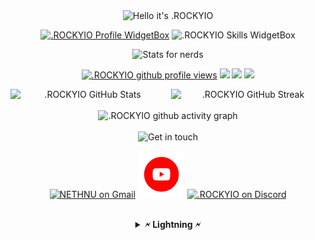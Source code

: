 
<div align = "center">

<img src="https://readme-typing-svg.demolab.com?font=Poppins&pause=1000&duration=4000&color=00ff99&center=true&width=435&repeat=false&lines=%22Hello+there!+%F0%9F%91%8B%F0%9F%8F%BB%22;%22I'm+.ROCKYIO!%22;%22Welcome+to+my+profile!%22" alt="Hello it's .ROCKYIO" />

<a href="https://github.com/NETHNU"><img src="https://github-widgetbox.vercel.app/api/profile?username=NETHNU&amp;theme=darkmode&amp;data=followers,repositories,stars,commits" alt=".ROCKYIO Profile WidgetBox"></a>
<img src="https://github-widgetbox.vercel.app/api/skills?languages=c,lua,js,ts,linux,react,bash&amp;theme=darkmode" alt=".ROCKYIO Skills WidgetBox">

<img src="https://readme-typing-svg.demolab.com?font=Poppins&pause=1000&duration=4000&color=00ff99&center=true&width=435&repeat=false&lines=%F0%9F%93%88+Stats+for+nerds+%F0%9F%93%88" alt="Stats for nerds" />

<a href="https://www.github.com/NETHNU"><img src="https://komarev.com/ghpvc/?username=NETHNU&style=for-the-badge&color=161c1c&label=👁+PROFILE+VIEWS" alt=".ROCKYIO github profile views" /></a>
<a href="https://www.linux.org"><img src="https://img.shields.io/badge/OS-Linux-e06c75?style=for-the-badge&logoColor=00ff99&logo=linux&color=161c1c" /></a>
<a href="https://archlinux.org"><img src="https://img.shields.io/badge/DISTRO-Arch-56b6c2?style=for-the-badge&logo=arch-linux&logoColor=00ff99&color=161c1c" /></a>
<a href="https://dwm.suckless.org"><img src="https://img.shields.io/badge/WM-DWM-005577?style=for-the-badge&logo=dwm&color=161c1c&logoColor=00ff99" /></a>

<div style="display:flex;">
<img width="49%" src="https://github-readme-stats.vercel.app/api?username=NETHNU&show_icons=true&theme=dark&bg_color=161c1c&hide_border=true&icon_color=00ff99&title_color=00ff99&border_radius=16" alt=".ROCKYIO GitHub Stats">
<span style="display:inline-block;width:2%"></span>
<img width="49%" src="https://streak-stats.demolab.com/?user=NETHNU&theme=dark&background=161c1c&hide_border=true&border_radius=16&ring=00ff99&fire=00ff99&currStreakLabel=00ff99" alt=".ROCKYIO GitHub Streak">
</div>
<br>

<img src="https://github-readme-activity-graph.cyclic.app/graph?username=.ROCKYIO&amp;theme=xcode&amp;bg_color=161c1c&amp;point=00ff99&amp;line=caf0ff&amp;color=e4e6eb&amp;title_color=e4e6eb&amp;hide_border=true&amp;radius=16" alt=".ROCKYIO github activity graph">

<br>
<br>

<img src="https://readme-typing-svg.demolab.com?font=Poppins&pause=1000&duration=4000&color=00ff99&center=true&width=435&repeat=false&lines=%F0%9F%A4%9D+Get+in+touch!+%F0%9F%A4%9D" alt="Get in touch" />

<a href="mailto:rockyio207@gmail.com"><img width="75" src="https://media4.giphy.com/media/mHzd6Y8fz1pW1JcfXR/200w.webp?cid=ecf05e47hsrlbsl1zm0w72gijhzk11tg0djsf119lcejgz2w&ep=v1_stickers_search&rid=200w.webp&ct=s" alt="NETHNU on Gmail"></a>
<a href="https://www.youtube.com/channel/UCwHAxo0mGMu8ypa-kOgnv7g"><img width="75" src="https://raw.githubusercontent.com/NETHNU/NETHNU/main/image/youtube.gif" alt=".ROCKYIO on Youtube"></a>
<a href=https://discord.com/users/949908099047768134><img width="75" src="https://user-images.githubusercontent.com/74038190/235294015-47144047-25ab-417c-af1b-6746820a20ff.gif" alt=".ROCKYIO on Discord"></a>

<br>



<details><summary><strong>🗲 Lightning 🗲</strong></summary>
<br>
<strong><a href="https://getalby.com/p/ROCKYIO">rockyio207@gmail.com</a></strong> 
<br>
</details>

<br>
<br>

<img src="https://user-images.githubusercontent.com/74038190/212744287-14f66c13-5458-40dc-9244-8ff533fc8f4a.gif" alt="">

<br>
<br>

</a>

</div>
